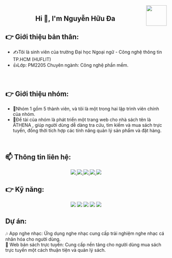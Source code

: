 <img align="right" width="64" src="https://img.icons8.com/color/48/vietnam-circular.png" />

<h2 align="center">Hi 👋, I'm Nguyễn Hữu Đa </h2>

## 👉 Giới thiệu bản thân:
- ✍Tôi là sinh viên của trường Đại học Ngoại ngữ - Công nghệ thông tin TP.HCM (HUFLIT)<br />
- 👍Lớp: PM2205 Chuyên ngành: Công nghệ phần mềm.
<br />

## 👉 Giới thiệu nhóm:
- 💪Nhóm 1 gồm 5 thành viên, và tôi là một trong hai lập trình viên chính của nhóm.
- 🙌Đề tài của nhóm là phát triển một trang web cho nhà sách tên là ATHENA , giúp người dùng dễ dàng tra cứu, tìm kiếm và mua sách trực tuyến, đồng thời tích hợp các tính năng quản lý sản phẩm và đặt hàng.

<br />

## 📫 Thông tin liên hệ:

<p align="center">
  <a href="https://www.linkedin.com/in/nguyenda2/" target="_blank">
    <img src="https://img.icons8.com/fluent/48/000000/linkedin.png"/>
  </a>
  <a href="https://www.facebook.com/woahhdaru/" alt="Facebook">
    <img src="https://img.icons8.com/fluent/48/000000/facebook-new.png" target="_blank" />
  </a> 
  <a href="https://github.com/Dayv5" alt="Github">
    <img src="https://img.icons8.com/fluent/48/000000/github.png"/>
  </a> 
  <a href="https://www.youtube.com/@user-qe3ep1ym6z" alt="Youtube channel" target="_blank" >
    <img src="https://img.icons8.com/fluent/48/000000/youtube-play.png"/>
  </a>
  <a href="mailto:nguyenda.624528@gmail.com" alt="Email">
    <img src="https://img.icons8.com/fluent/48/000000/mailing.png"/>
  </a>
</p>

## 👉 Kỹ năng:
<p align="center">
  <img src="https://img.icons8.com/color/48/000000/microsoft-sql-server.png"/>
  <img src="https://img.icons8.com/color/48/000000/mongodb.png"/>
  <img src="https://img.icons8.com/fluent/48/000000/github.png"/>
  <img src="https://img.icons8.com/color/48/null/visual-studio--v2.png"/>
  <img src="https://img.icons8.com/?size=48&id=zfHRZ6i1Wg0U&format=png&color=000000"/>
</p>

## Dự án:
🎶 App nghe nhạc: Ứng dụng nghe nhạc cung cấp trải nghiệm nghe nhạc cá nhân hóa cho người dùng.<br />
📕 Web bán sách trực tuyến: Cung cấp nền tảng cho người dùng mua sách trực tuyến một cách thuận tiện và quản lý sách.


